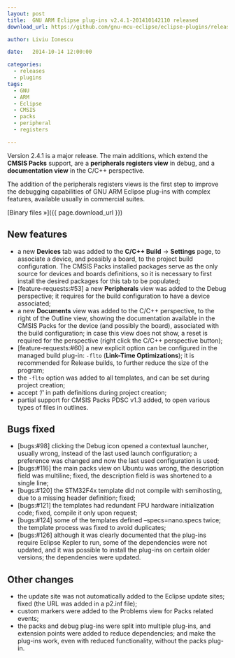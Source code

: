 ```yaml
---
layout: post
title:  GNU ARM Eclipse plug-ins v2.4.1-201410142110 released
download_url: https://github.com/gnu-mcu-eclipse/eclipse-plugins/releases/tag/v2.4.1-201410142110

author: Liviu Ionescu

date:   2014-10-14 12:00:00

categories:
  - releases
  - plugins
tags:
  - GNU
  - ARM
  - Eclipse
  - CMSIS
  - packs
  - peripheral
  - registers

---
```


Version 2.4.1 is a major release. The main additions, which extend the **CMSIS Packs** support, are a **peripherals registers view** in debug, and a **documentation view** in the C/C++ perspective.

The addition of the peripherals registers views is the first step to improve the debugging capabilities of GNU ARM Eclipse plug-ins with complex features, available usually in commercial suites.

[Binary files »]({{ page.download_url }})

## New features

* a new **Devices** tab was added to the **C/C++ Build** → **Settings** page, to associate a device, and possibly a board, to the project build configuration. The CMSIS Packs installed packages serve as the only source for devices and boards definitions, so it is necessary to first install the desired packages for this tab to be populated;
* [feature-requests:#53] a new **Peripherals** view was added to the Debug perspective; it requires for the build configuration to have a device associated;
* a new **Documents** view was added to the C/C++ perspective, to the right of the Outline view, showing the documentation available in the CMSIS Packs for the device (and possibly the board), associated with the build configuration; in case this view does not show, a reset is required for the perspective (right click the C/C++ perspective button);
* [feature-requests:#60] a new explicit option can be configured in the managed build plug-in: `-flto` (**Link-Time Optimizations**); it is recommended for Release builds, to further reduce the size of the program;
* the `-flto` option was added to all templates, and can be set during project creation;
* accept ‘/‘ in path definitions during project creation;
* partial support for CMSIS Packs PDSC v1.3 added, to open various types of files in outlines.

## Bugs fixed

* [bugs:#98] clicking the Debug icon opened a contextual launcher, usually wrong, instead of the last used launch configuration; a preference was changed and now the last used configuration is used;
* [bugs:#116] the main packs view on Ubuntu was wrong, the description field was multiline; fixed, the description field is was shortened to a single line;
* [bugs:#120] the STM32F4x template did not compile with semihosting, due to a missing header definition; fixed;
* [bugs:#121] the templates had redundant FPU hardware initialization code; fixed, compile it only upon request;
* [bugs:#124] some of the templates defined –specs=nano.specs twice; the template process was fixed to avoid duplicates;
* [bugs:#126] although it was clearly documented that the plug-ins require Eclipse Kepler to run, some of the dependencies were not updated, and it was possible to install the plug-ins on certain older versions; the dependencies were updated.

## Other changes

* the update site was not automatically added to the Eclipse update sites; fixed (the URL was added in a p2.inf file);
* custom markers were added to the Problems view for Packs related events;
* the packs and debug plug-ins were split into multiple plug-ins, and extension points were added to reduce dependencies; and make the plug-ins work, even with reduced functionality, without the packs plug-in.

